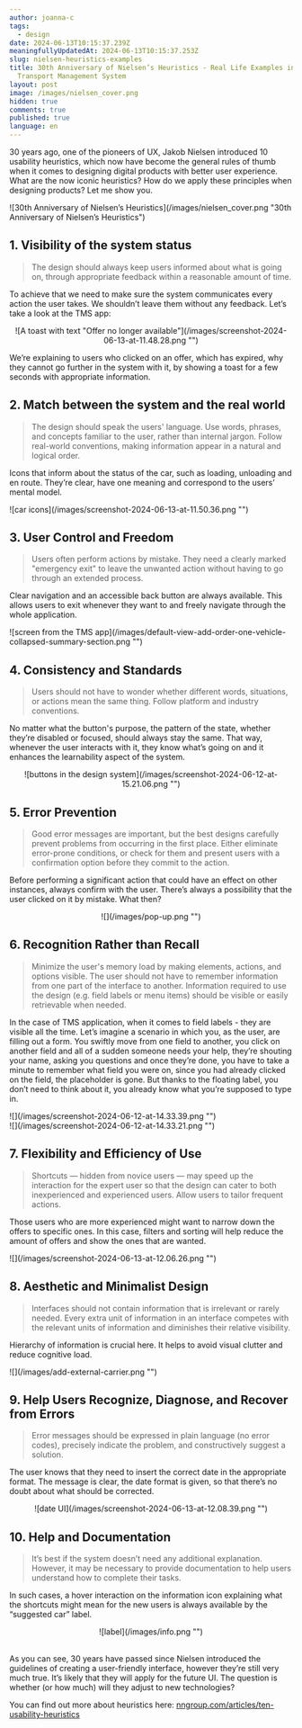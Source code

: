 ```yaml
---
author: joanna-c
tags:
  - design
date: 2024-06-13T10:15:37.239Z
meaningfullyUpdatedAt: 2024-06-13T10:15:37.253Z
slug: nielsen-heuristics-examples
title: 30th Anniversary of Nielsen’s Heuristics - Real Life Examples in
  Transport Management System
layout: post
image: /images/nielsen_cover.png
hidden: true
comments: true
published: true
language: en
---
```

30 years ago, one of the pioneers of UX, Jakob Nielsen introduced 10 usability heuristics, which now have become the general rules of thumb when it comes to designing digital products with better user experience. What are the now iconic heuristics? How do we apply these principles when designing products? Let me show you.

<div className="image">![30th Anniversary of Nielsen’s Heuristics](/images/nielsen_cover.png "30th Anniversary of Nielsen’s Heuristics")</div>

## 1. Visibility of the system status

> The design should always keep users informed about what is going on, through appropriate feedback within a reasonable amount of time.

To achieve that we need to make sure the system communicates every action the user takes. We shouldn’t leave them without any feedback. Let’s take a look at the TMS app: 

<center>

<div className="image">![A toast with text "Offer no longer available"](/images/screenshot-2024-06-13-at-11.48.28.png "")</div>

</center>

We’re explaining to users who clicked on an offer, which has expired, why they cannot go further in the system with it, by showing a toast for a few seconds with appropriate information.

## 2. Match between the system and the real world

> The design should speak the users' language. Use words, phrases, and concepts familiar to the user, rather than internal jargon. Follow real-world conventions, making information appear in a natural and logical order.

Icons that inform about the status of the car, such as loading, unloading and en route. They’re clear, have one meaning and correspond to the users’ mental model. 

<div className="image">![car icons](/images/screenshot-2024-06-13-at-11.50.36.png "")</div>

## 3. User Control and Freedom

> Users often perform actions by mistake. They need a clearly marked "emergency exit" to leave the unwanted action without having to go through an extended process.

Clear navigation and an accessible back button are always available. This allows users to exit whenever they want to and freely navigate through the whole application.

<div className="image">![screen from the TMS app](/images/default-view-add-order-one-vehicle-collapsed-summary-section.png "")</div>

## 4. Consistency and Standards

> Users should not have to wonder whether different words, situations, or actions mean the same thing. Follow platform and industry conventions.

No matter what the button's purpose, the pattern of the state, whether they’re disabled or focused, should always stay the same. That way, whenever the user interacts with it, they know what’s going on and it enhances the learnability aspect of the system. 

<center>

<div className="image">![buttons in the design system](/images/screenshot-2024-06-12-at-15.21.06.png "")</div>

</center>

## 5. Error Prevention

> Good error messages are important, but the best designs carefully prevent problems from occurring in the first place. Either eliminate error-prone conditions, or check for them and present users with a confirmation option before they commit to the action.

Before performing a significant action that could have an effect on other instances, always confirm with the user. There’s always a possibility that the user clicked on it by mistake. What then? 

<center>

<div className="image">![](/images/pop-up.png "")</div>

</center>

## 6. Recognition Rather than Recall

> Minimize the user's memory load by making elements, actions, and options visible. The user should not have to remember information from one part of the interface to another. Information required to use the design (e.g. field labels or menu items) should be visible or easily retrievable when needed.

In the case of TMS application, when it comes to field labels - they are visible all the time. Let’s imagine a scenario in which you, as the user, are filling out a form. You swiftly move from one field to another, you click on another field and all of a sudden someone needs your help, they’re shouting your name, asking you questions and once they’re done, you have to take a minute to remember what field you were on, since you had already clicked on the field, the placeholder is gone. But thanks to the floating label, you don’t need to think about it, you already know what you’re supposed to type in. 

<div className="image">![](/images/screenshot-2024-06-12-at-14.33.39.png "")</div>

<div className="image">![](/images/screenshot-2024-06-12-at-14.33.21.png "")</div>

## 7. Flexibility and Efficiency of Use

> Shortcuts — hidden from novice users — may speed up the interaction for the expert user so that the design can cater to both inexperienced and experienced users. Allow users to tailor frequent actions.

Those users who are more experienced might want to narrow down the offers to specific ones. In this case, filters and sorting will help reduce the amount of offers and show the ones that are wanted. 

<div className="image">![](/images/screenshot-2024-06-13-at-12.06.26.png "")</div>

## 8. Aesthetic and Minimalist Design

> Interfaces should not contain information that is irrelevant or rarely needed. Every extra unit of information in an interface competes with the relevant units of information and diminishes their relative visibility.

Hierarchy of information is crucial here. It helps to avoid visual clutter and reduce cognitive load.

<div className="image">![](/images/add-external-carrier.png "")</div>

## 9. Help Users Recognize, Diagnose, and Recover from Errors

> Error messages should be expressed in plain language (no error codes), precisely indicate the problem, and constructively suggest a solution.

The user knows that they need to insert the correct date in the appropriate format. The message is clear, the date format is given, so that there’s no doubt about what should be corrected. 

<center>

<div className="image">![date UI](/images/screenshot-2024-06-13-at-12.08.39.png "")</div>

</center>

## 10. Help and Documentation

> It’s best if the system doesn’t need any additional explanation. However, it may be necessary to provide documentation to help users understand how to complete their tasks.

In such cases, a hover interaction on the information icon explaining what the shortcuts might mean for the new users is always available by the “suggested car” label. 

<center>

<div className="image">![label](/images/info.png "")</div>

</center>

\
As you can see, 30 years have passed since Nielsen introduced the guidelines of creating a user-friendly interface, however they’re still very much true. It’s likely that they will apply for the future UI. The question is whether (or how much) will they adjust to new technologies? 

You can find out more about heuristics here: [nngroup.com/articles/ten-usability-heuristics](https://www.nngroup.com/articles/ten-usability-heuristics/)